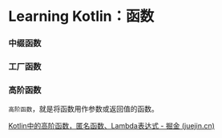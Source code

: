 # Learning Kotlin：函数


### 中缀函数



### 工厂函数



### 高阶函数

`高阶函数`，就是将函数用作参数或返回值的函数。

[Kotlin中的高阶函数，匿名函数、Lambda表达式 - 掘金 (juejin.cn)](https://juejin.cn/post/7010258633577480199)

